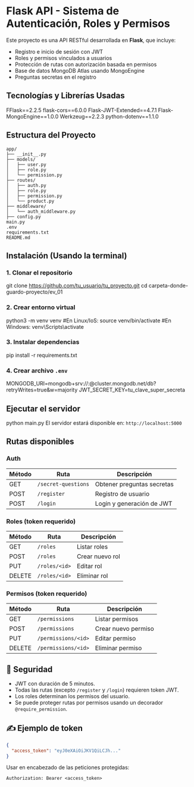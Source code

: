 # Flask API - Sistema de Autenticación, Roles y Permisos
Este proyecto es una API RESTful desarrollada en **Flask**, que incluye:
- Registro e inicio de sesión con JWT
- Roles y permisos vinculados a usuarios
- Protección de rutas con autorización basada en permisos
- Base de datos MongoDB Atlas usando MongoEngine
- Preguntas secretas en el registro


## Tecnologías y Librerías Usadas
FFlask==2.2.5
flask-cors==6.0.0
Flask-JWT-Extended==4.7.1
Flask-MongoEngine==1.0.0
Werkzeug==2.2.3
python-dotenv==1.1.0


## Estructura del Proyecto
```
app/
├── __init__.py
├── models/
│   ├── user.py
│   ├── role.py
│   └── permission.py
├── routes/
│   ├── auth.py
│   ├── role.py
│   ├── permission.py
│   └── product.py
├── middleware/
│   └── auth_middleware.py
├── config.py
main.py
.env
requirements.txt
README.md
```

## Instalación (Usando la terminal)
### 1. Clonar el repositorio
git clone https://github.com/tu_usuario/tu_proyecto.git
cd carpeta-donde-guardo-proyecto/ev_01

### 2. Crear entorno virtual
python3 -m venv venv
#En Linux/IoS: source venv/bin/activate  #En Windows: venv\Scripts\activate

### 3. Instalar dependencias
pip install -r requirements.txt

### 4. Crear archivo `.env`
MONGODB_URI=mongodb+srv://<usuario>:<password>@cluster.mongodb.net/db?retryWrites=true&w=majority
JWT_SECRET_KEY=tu_clave_super_secreta


## Ejecutar el servidor
python main.py
El servidor estará disponible en: `http://localhost:5000`


## Rutas disponibles
### Auth
| Método | Ruta                | Descripción                   |
|--------|---------------------|-------------------------------|
| GET    | `/secret-questions` | Obtener preguntas secretas    |
| POST   | `/register`         | Registro de usuario           |
| POST   | `/login`            | Login y generación de JWT     |

### Roles (token requerido)
| Método | Ruta          | Descripción              |
|--------|---------------|--------------------------|
| GET    | `/roles`      | Listar roles             |
| POST   | `/roles`      | Crear nuevo rol          |
| PUT    | `/roles/<id>` | Editar rol               |
| DELETE | `/roles/<id>` | Eliminar rol             |

### Permisos (token requerido)
| Método | Ruta               | Descripción              |
|--------|--------------------|--------------------------|
| GET    | `/permissions`     | Listar permisos          |
| POST   | `/permissions`     | Crear nuevo permiso      |
| PUT    | `/permissions/<id>`| Editar permiso           |
| DELETE | `/permissions/<id>`| Eliminar permiso         |

## 🔐 Seguridad

- JWT con duración de 5 minutos.
- Todas las rutas (excepto `/register` y `/login`) requieren token JWT.
- Los roles determinan los permisos del usuario.
- Se puede proteger rutas por permisos usando un decorador `@require_permission`.

## ✍️ Ejemplo de token

```json
{
  "access_token": "eyJ0eXAiOiJKV1QiLCJh..."
}
```

Usar en encabezado de las peticiones protegidas:

```
Authorization: Bearer <access_token>
```
